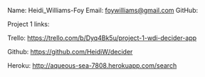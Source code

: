 Name: Heidi_Williams-Foy
Email: foywilliams@gmail.com
GitHub: 

Project 1 links: 

Trello:
https://trello.com/b/Dyq4Bk5u/project-1-wdi-decider-app

Github:
https://github.com/HeidiW/decider

Heroku:
http://aqueous-sea-7808.herokuapp.com/search
